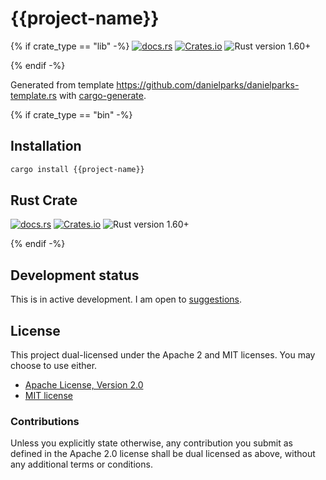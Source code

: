 # {{project-name}}

{% if crate_type == "lib" -%}
[![docs.rs](https://img.shields.io/docsrs/{{project-name}})][docs.rs]
[![Crates.io](https://img.shields.io/crates/v/{{project-name}})][crates.io]
![Rust version 1.60+](https://img.shields.io/badge/Rust%20version-1.60%2B-success)

{% endif -%}

Generated from template https://github.com/danielparks/danielparks-template.rs
with [cargo-generate](https://github.com/ashleygwilliams/cargo-generate).

{% if crate_type == "bin" -%}
## Installation

```sh
cargo install {{project-name}}
```

## Rust Crate

[![docs.rs](https://img.shields.io/docsrs/{{project-name}})][docs.rs]
[![Crates.io](https://img.shields.io/crates/v/{{project-name}})][crates.io]
![Rust version 1.60+](https://img.shields.io/badge/Rust%20version-1.60%2B-success)

{% endif -%}
## Development status

This is in active development. I am open to [suggestions][issues].

## License

This project dual-licensed under the Apache 2 and MIT licenses. You may choose
to use either.

  * [Apache License, Version 2.0](LICENSE-APACHE)
  * [MIT license](LICENSE-MIT)

### Contributions

Unless you explicitly state otherwise, any contribution you submit as defined
in the Apache 2.0 license shall be dual licensed as above, without any
additional terms or conditions.

[docs.rs]: https://docs.rs/{{project-name}}/latest/{{crate_name}}/
[crates.io]: https://crates.io/crates/{{project-name}}
[issues]: https://github.com/danielparks/{{project-name}}/issues
